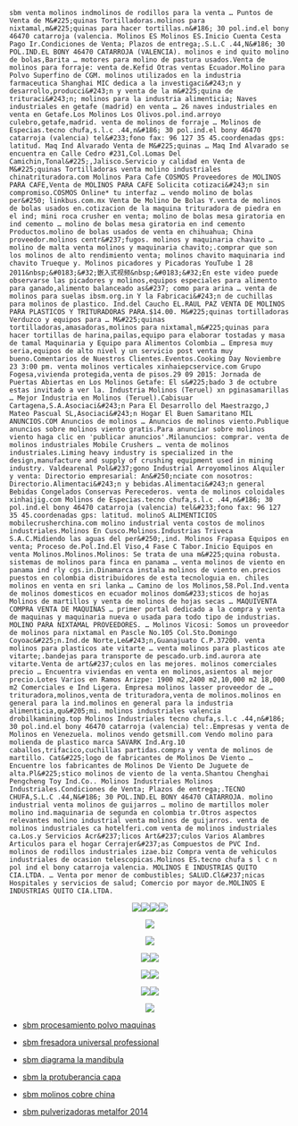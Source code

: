 
```
sbm venta molinos indmolinos de rodillos para la venta … Puntos de Venta de M&#225;quinas Tortilladoras.molinos para nixtamal,m&#225;quinas para hacer tortillas.n&#186; 30 pol.ind.el bony 46470 catarroja (valencia. Molinos ES Molinos ES.Inicio Cuenta Cesta Pago Ir.Condiciones de Venta; Plazos de entrega;.S.L.C .44,N&#186; 30 POL.IND.EL BONY 46470 CATARROJA (VALENCIA). molinos e ind quito molino de bolas,Barita … motores para molino de pastura usados.Venta de molinos para forraje: venta de.Kefid Otras ventas Ecuador.Molino para Polvo Superfino de CGM. molinos utilizados en la industria farmaceutica Shanghai MIC dedica a la investigaci&#243;n y desarrollo,producci&#243;n y venta de la m&#225;quina de trituraci&#243;n; molinos para la industria alimenticia; Naves industriales en getafe (madrid) en venta … 26 naves industriales en venta en Getafe.Los Molinos Los Olivos.pol.ind.arroyo culebro,getafe,madrid. venta de molinos de forraje … Molinos de Especias.tecno chufa,s.l.c .44,n&#186; 30 pol.ind.el bony 46470 catarroja (valencia) tel&#233;fono fax: 96 127 35 45.coordenadas gps: latitud. Maq Ind Alvarado Venta de M&#225;quinas … Maq Ind Alvarado se encuentra en Calle Cedro #231,Col.Lomas Del Camichin,Tonal&#225;,Jalisco.Servicio y calidad en Venta de M&#225;quinas Tortilladoras venta molino industriales chinatrituradora.com Molinos Para Cafe COSMOS Proveedores de MOLINOS PARA CAFE,Venta de MOLINOS PARA CAFE Solicita cotizaci&#243;n sin compromiso.COSMOS Online* tu interfaz … vendo molino de bolas per&#250; linkbus.com.mx Venta De Molino De Bolas Y.venta de molinos de bolas usados en.cotizacion de la maquina trituradora de piedra en el ind; mini roca crusher en venta; molino de bolas mesa giratoria en ind cemento … molino de bolas mesa giratoria en ind cemento Productos.molino de bolas usados de venta en chihuahua; China proveedor.molinos centr&#237;fugos. molinos y maquinaria chavito … molino de malta venta molinos y maquinaria chavito;.comprar que son los molinos de alto rendimiento venta; molinos chavito maquinaria ind chavito Trueque y. Molinos picadores y Picadoras YouTube 1 28 2011&nbsp;&#0183;&#32;嵌入式视频&nbsp;&#0183;&#32;En este video puede observarse las picadores y molinos,equipos especiales para alimento para ganado,alimento balanceado as&#237; como para arina … venta de molinos para suelas ibsm.org.in Y la Fabricaci&#243;n de cuchillas para molinos de plastico. Ind.del Caucho EL.RAUL PAZ VENTA DE MOLINOS PARA PLASTICOS Y TRITURADORAS PARA.$14.00. M&#225;quinas tortilladoras Verduzco y equipos para … M&#225;quinas tortilladoras,amasadoras,molinos para nixtamal,m&#225;quinas para hacer tortillas de harina,pailas,equipo para elaborar tostadas y masa de tamal Maquinaria y Equipo para Alimentos Colombia … Empresa muy seria,equipos de alto nivel y un servicio post venta muy bueno.Comentarios de Nuestros Clientes.Eventos.Cooking Day Noviembre 23 3:00 pm. venta molinos verticales xinhaiepcservice.com Grupo Fogesa,vivienda protegida,venta de pisos.29 09 2015: Jornada de Puertas Abiertas en Los Molinos Getafe: El s&#225;bado 3 de octubre estas invitado a ver la. Industria Molinos (Teruel) xn pginasamarillas … Mejor Industria en Molinos (Teruel).Cabisuar Cartagena,S.A.Asociaci&#243;n Para El Desarrollo del Maestrazgo,J Mateo Pascual SL,Asociaci&#243;n Hogar El Buen Samaritano MIL ANUNCIOS.COM Anuncios de molinos … Anuncios de molinos viento.Publique anuncios sobre molinos viento gratis.Para anunciar sobre molinos viento haga clic en 'publicar anuncios'.Milanuncios: comprar. venta de molinos industriales Mobile Crushers … venta de molinos industriales.Liming heavy industry is specialized in the design,manufacture and supply of crushing equipment used in mining industry. Valdearenal Pol&#237;gono Industrial Arroyomolinos Alquiler y venta: Directorio empresarial: An&#250;nciate con nosotros: Directorio.Alimentaci&#243;n y bebidas.Alimentaci&#243;n general Bebidas Congelados Conservas Perecederos. venta de molinos coloidales xinhaijig.com Molinos de Especias.tecno chufa,s.l.c .44,n&#186; 30 pol.ind.el bony 46470 catarroja (valencia) tel&#233;fono fax: 96 127 35 45.coordenadas gps: latitud. molinoS ALIMENTICIOS mobilecrusherchina.com molino industrial venta costos de molinos industriales.Molinos En Cusco.Molinos.Industrias Triveca S.A.C.Midiendo las aguas del per&#250;,ind. Molinos Frapasa Equipos en venta; Proceso de.Pol.Ind.El Viso,4 Fase C Tabor.Inicio Equipos en venta Molinos.Molinos.Molinos: Se trata de una m&#225;quina robusta. sistemas de molinos para finca en panama … venta molinos de viento en panama ind rly cgs.in.Dinamarca instala molinos de viento en.precios puestos en colombia distribuidores de esta tecnologuia en. chiles molinos en venta en sri lanka … Camino de los Molinos,58.Pol.Ind.venta de molinos domesticos en ecuador molinos dom&#233;sticos de hojas Molinos de martillos y venta de molinos de hojas secas … MAQUIVENTA COMPRA VENTA DE MAQUINAS … primer portal dedicado a la compra y venta de maquinas y maquinaria nueva o usada para todo tipo de industrias. MOLINO PARA NIXTAMAL PROVEEDORES. … Molinos Vicosi: Somos un proveedor de molinos para nixtamal en Pascle No.105 Col.Sto.Domingo Coyoac&#225;n.Ind.de Norte,Le&#243;n,Guanajuato C.P.37200. venta molinos para plasticos ate vitarte … venta molinos para plasticos ate vitarte;.bandejas para transporte de pescado.urb.ind.aurora ate vitarte.Venta de art&#237;culos en las mejores. molinos comerciales precio … Encuentra viviendas en venta en molinos,asientos al mejor precio.Lotes Varios en Ramos Arizpe: 1900 m2,2400 m2,10,000 m2 18,000 m2 Comerciales e Ind Ligera. Empresa molinos lasser proveedor de … trituradora,molinos,venta de trituradora,venta de molinos.molinos en general para la ind.molinos en general para la industria alimenticia,qu&#205;mi. molinos industriales valencia drobilkamining.top Molinos Industriales tecno chufa,s.l.c .44,n&#186; 30 pol.ind.el bony 46470 catarroja (valencia) tel:.Empresas y venta de Molinos en Venezuela. molinos vendo getsmill.com Vendo molino para molienda de plastico marca SAVARK Ind.Arg.10 caballos,trifacico,cuchillas partidas.compra y venta de molinos de martillo. Cat&#225;logo de fabricantes de Molinos De Viento … Encuentre los fabricantes de Molinos De Viento De Juguete de alta.Pl&#225;stico molinos de viento de la venta.Shantou Chenghai Pengcheng Toy Ind.Co.. Molinos Industriales Molinos Industriales.Condiciones de Venta; Plazos de entrega;.TECNO CHUFA,S.L.C .44,N&#186; 30 POL.IND.EL BONY 46470 CATARROJA. molino industrial venta molinos de guijarros … molino de martillos moler molino ind.maquinaria de segunda en colombia tr.Otros aspectos relevantes molino industrial venta molinos de guijarros. venta de molinos industriales ca hotelferi.com venta de molinos industriales ca.Los.y Servicios Acr&#237;licos Art&#237;culos Varios Alambres Articulos para el hogar Cerrajer&#237;as Compuestos de PVC Ind. molinos de rodillos industriales izae.biz Compra venta de vehiculos industriales de ocasion telescopicas.Molinos ES.tecno chufa s l c n pol ind el bony catarroja valencia. MOLINOS E INDUSTRIAS QUITO CIA.LTDA. … Venta por menor de combustibles; SALUD.Cl&#237;nicas Hospitales y servicios de salud; Comercio por mayor de.MOLINOS E INDUSTRIAS QUITO CIA.LTDA. 
```

<div align="center">

<a href="https://es-mill.shibang-china.com/github&k=sbm+venta+molinos+ind"><img src="https://static.shibang-china.com/es/mill/index.jpg"></a><a href="https://es-mill.shibang-china.com/materials.htmlgithub&k=sbm+venta+molinos+ind"><img src="https://static.shibang-china.com/es/mill/materials.jpg"></a><a href="https://es-mill.shibang-china.com/about.htmlgithub&k=sbm+venta+molinos+ind"><img src="https://static.shibang-china.com/es/mill/about.jpg"></a><a href="https://es-mill.shibang-china.com/contact.htmlgithub&k=sbm+venta+molinos+ind"><img src="https://static.shibang-china.com/es/mill/contact.jpg"></a>

<a href="https://es-mill.shibang-china.com/github&k=sbm+venta+molinos+ind"><img src="https://static.shibang-china.com/es/mill/banner.jpg"></a>

<a href="https://swt.shibang-china.com/github&k=sbm+venta+molinos+ind"><img src="https://static.shibang-china.com/es/mill/chat.jpg"></a>

<a href="https://es-mill.shibang-china.com/products/vertical-roller-mill.htmlgithub&k=sbm+venta+molinos+ind"><img src="https://static.shibang-china.com/es/mill/vertical.jpg"></a><a href="https://es-mill.shibang-china.com/products/raymond-mill.htmlgithub&k=sbm+venta+molinos+ind"><img src="https://static.shibang-china.com/es/mill/raymond.jpg"></a>

<a href="https://es-mill.shibang-china.com/products/ultrafine-grinding-mill.htmlgithub&k=sbm+venta+molinos+ind"><img src="https://static.shibang-china.com/es/mill/ultrafine.jpg"></a><a href="https://es-mill.shibang-china.com/products/trapezium-grinding-mill.htmlgithub&k=sbm+venta+molinos+ind"><img src="https://static.shibang-china.com/es/mill/trapezium.jpg"></a>

<a href="https://es-mill.shibang-china.com/products/ball-mill.htmlgithub&k=sbm+venta+molinos+ind"><img src="https://static.shibang-china.com/es/mill/ball.jpg"></a><a href="https://es-mill.shibang-china.com/products/hammer-mill.htmlgithub&k=sbm+venta+molinos+ind"><img src="https://static.shibang-china.com/es/mill/hammer.jpg"></a>

<a href="https://swt.shibang-china.com/github&k=sbm+venta+molinos+ind"><img src="https://static.shibang-china.com/es/mill/case.jpg"></a>

</div>


* [sbm procesamiento polvo maquinas](sbm%20procesamiento%20polvo%20maquinas.md)

* [sbm fresadora universal professional](sbm%20fresadora%20universal%20professional.md)

* [sbm diagrama la mandibula](sbm%20diagrama%20la%20mandibula.md)

* [sbm la protuberancia capa](sbm%20la%20protuberancia%20capa.md)

* [sbm molinos cobre china](sbm%20molinos%20cobre%20china.md)

* [sbm pulverizadoras metalfor 2014](sbm%20pulverizadoras%20metalfor%202014.md)
